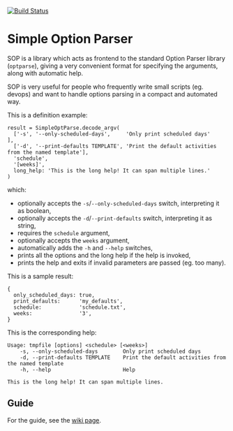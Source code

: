 [![Build Status][BS img]](https://travis-ci.org/saveriomiroddi/simpleoptparse)

Simple Option Parser
====================

SOP is a library which acts as frontend to the standard Option Parser library (`optparse`), giving a very convenient format for specifying the arguments, along with automatic help.

SOP is very useful for people who frequently write small scripts (eg. devops) and want to handle options parsing in a compact and automated way.

This is a definition example:

    result = SimpleOptParse.decode_argv(
      ['-s', '--only-scheduled-days',     'Only print scheduled days'                           ],
      ['-d', '--print-defaults TEMPLATE', 'Print the default activities from the named template'],
      'schedule',
      '[weeks]',
      long_help: 'This is the long help! It can span multiple lines.'
    )

which:

- optionally accepts the `-s`/`--only-scheduled-days` switch, interpreting it as boolean,
- optionally accepts the `-d`/`--print-defaults` switch, interpreting it as string,
- requires the `schedule` argument,
- optionally accepts the `weeks` argument,
- automatically adds the `-h` and `--help` switches,
- prints all the options and the long help if the help is invoked,
- prints the help and exits if invalid parameters are passed (eg. too many).

This is a sample result:

    {
      only_scheduled_days: true,
      print_defaults:      'my_defaults',
      schedule:            'schedule.txt',
      weeks:               '3',
    }

This is the corresponding help:

    Usage: tmpfile [options] <schedule> [<weeks>]
        -s, --only-scheduled-days        Only print scheduled days
        -d, --print-defaults TEMPLATE    Print the default activities from the named template
        -h, --help                       Help

    This is the long help! It can span multiple lines.

Guide
-----

For the guide, see the [wiki page](https://github.com/saveriomiroddi/simpleoptparse/wiki/Guide).

[BS img]: https://travis-ci.org/saveriomiroddi/simpleoptparse.svg?branch=master

